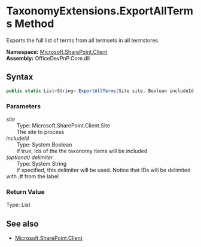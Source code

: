 # TaxonomyExtensions.ExportAllTerms Method  
Exports the full list of terms from all termsets in all termstores.  

**Namespace:** [Microsoft.SharePoint.Client](Microsoft.SharePoint.Client.md)  
**Assembly:** OfficeDevPnP.Core.dll  
## Syntax
```C#
public static List<String> ExportAllTerms(Site site, Boolean includeId, String delimiter)
```
### Parameters
*site*  
&emsp;&emsp;Type: Microsoft.SharePoint.Client.Site  
&emsp;&emsp;The site to process  
*includeId*  
&emsp;&emsp;Type: System.Boolean  
&emsp;&emsp;if true, Ids of the the taxonomy items will be included  
*(optional) delimiter*  
&emsp;&emsp;Type: System.String  
&emsp;&emsp;if specified, this delimiter will be used. Notice that IDs will be delimited with ;# from the label  
### Return Value
Type: List<String>  


## See also
- [Microsoft.SharePoint.Client](Microsoft.SharePoint.Client.md)
